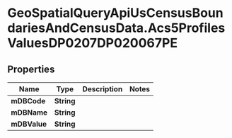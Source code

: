 # GeoSpatialQueryApiUsCensusBoundariesAndCensusData.Acs5ProfilesValuesDP0207DP020067PE

## Properties

Name | Type | Description | Notes
------------ | ------------- | ------------- | -------------
**mDBCode** | **String** |  | 
**mDBName** | **String** |  | 
**mDBValue** | **String** |  | 


